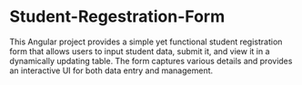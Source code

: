 # Student-Regestration-Form
This Angular project provides a simple yet functional student registration form that allows users to input student data, submit it, and view it in a dynamically updating table. The form captures various details and provides an interactive UI for both data entry and management.
